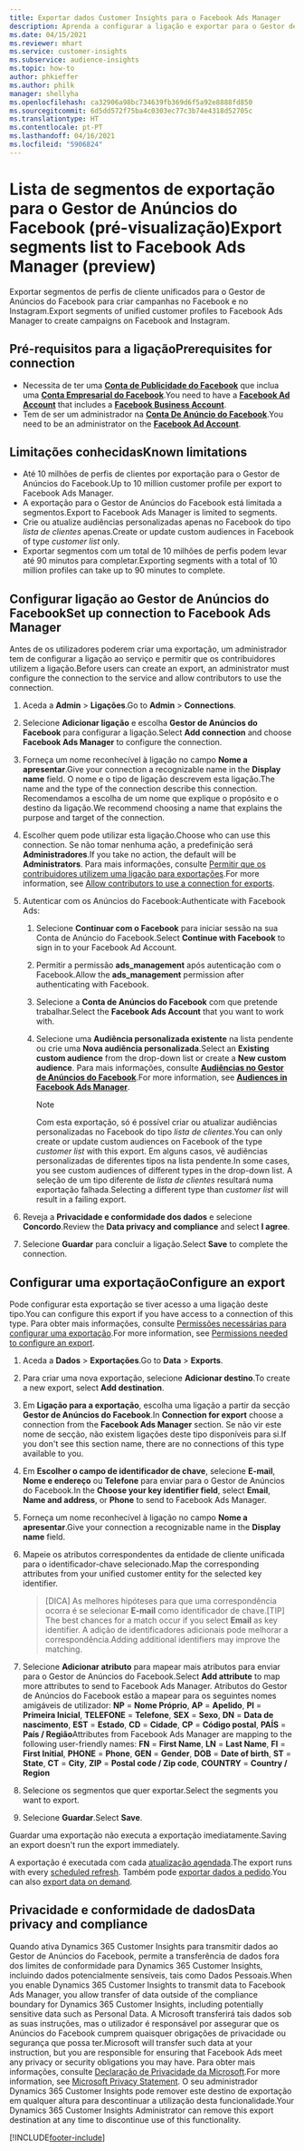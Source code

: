 ```yaml
---
title: Exportar dados Customer Insights para o Facebook Ads Manager
description: Aprenda a configurar a ligação e exportar para o Gestor de Anúncios do Facebook.
ms.date: 04/15/2021
ms.reviewer: mhart
ms.service: customer-insights
ms.subservice: audience-insights
ms.topic: how-to
author: phkieffer
ms.author: philk
manager: shellyha
ms.openlocfilehash: ca32906a98bc734639fb369d6f5a92e8888fd850
ms.sourcegitcommit: 6d5dd572f75ba4c0303ec77c3b74e4318d52705c
ms.translationtype: HT
ms.contentlocale: pt-PT
ms.lasthandoff: 04/16/2021
ms.locfileid: "5906824"
---
```

# <a name="export-segments-list-to-facebook-ads-manager-preview"></a><span data-ttu-id="dadce-103">Lista de segmentos de exportação para o Gestor de Anúncios do Facebook (pré-visualização)</span><span class="sxs-lookup"><span data-stu-id="dadce-103">Export segments list to Facebook Ads Manager (preview)</span></span>

<span data-ttu-id="dadce-104">Exportar segmentos de perfis de cliente unificados para o Gestor de Anúncios do Facebook para criar campanhas no Facebook e no Instagram.</span><span class="sxs-lookup"><span data-stu-id="dadce-104">Export segments of unified customer profiles to Facebook Ads Manager to create campaigns on Facebook and Instagram.</span></span>

## <a name="prerequisites-for-connection"></a><span data-ttu-id="dadce-105">Pré-requisitos para a ligação</span><span class="sxs-lookup"><span data-stu-id="dadce-105">Prerequisites for connection</span></span>

- <span data-ttu-id="dadce-106">Necessita de ter uma [**Conta de Publicidade do Facebook**](https://www.facebook.com/business/learn/lessons/step-by-step-ads-manager-account) que inclua uma [**Conta Empresarial do Facebook**](https://business.facebook.com/).</span><span class="sxs-lookup"><span data-stu-id="dadce-106">You need to have a [**Facebook Ad Account**](https://www.facebook.com/business/learn/lessons/step-by-step-ads-manager-account) that includes a [**Facebook Business Account**](https://business.facebook.com/).</span></span>
- <span data-ttu-id="dadce-107">Tem de ser um administrador na [**Conta De Anúncio do Facebook**](https://www.facebook.com/business/learn/lessons/step-by-step-ads-manager-account).</span><span class="sxs-lookup"><span data-stu-id="dadce-107">You need to be an administrator on the [**Facebook Ad Account**](https://www.facebook.com/business/learn/lessons/step-by-step-ads-manager-account).</span></span>

## <a name="known-limitations"></a><span data-ttu-id="dadce-108">Limitações conhecidas</span><span class="sxs-lookup"><span data-stu-id="dadce-108">Known limitations</span></span>

- <span data-ttu-id="dadce-109">Até 10 milhões de perfis de clientes por exportação para o Gestor de Anúncios do Facebook.</span><span class="sxs-lookup"><span data-stu-id="dadce-109">Up to 10 million customer profile per export to Facebook Ads Manager.</span></span>
- <span data-ttu-id="dadce-110">A exportação para o Gestor de Anúncios do Facebook está limitada a segmentos.</span><span class="sxs-lookup"><span data-stu-id="dadce-110">Export to Facebook Ads Manager is limited to segments.</span></span>
- <span data-ttu-id="dadce-111">Crie ou atualize audiências personalizadas apenas no Facebook do tipo *lista de clientes* apenas.</span><span class="sxs-lookup"><span data-stu-id="dadce-111">Create or update custom audiences in Facebook of type *customer list* only.</span></span>
- <span data-ttu-id="dadce-112">Exportar segmentos com um total de 10 milhões de perfis podem levar até 90 minutos para completar.</span><span class="sxs-lookup"><span data-stu-id="dadce-112">Exporting segments with a total of 10 million profiles can take up to 90 minutes to complete.</span></span>

## <a name="set-up-connection-to-facebook-ads-manager"></a><span data-ttu-id="dadce-113">Configurar ligação ao Gestor de Anúncios do Facebook</span><span class="sxs-lookup"><span data-stu-id="dadce-113">Set up connection to Facebook Ads Manager</span></span>

<span data-ttu-id="dadce-114">Antes de os utilizadores poderem criar uma exportação, um administrador tem de configurar a ligação ao serviço e permitir que os contribuidores utilizem a ligação.</span><span class="sxs-lookup"><span data-stu-id="dadce-114">Before users can create an export, an administrator must configure the connection to the service and allow contributors to use the connection.</span></span>

1. <span data-ttu-id="dadce-115">Aceda a **Admin** > **Ligações**.</span><span class="sxs-lookup"><span data-stu-id="dadce-115">Go to **Admin** > **Connections**.</span></span>

1. <span data-ttu-id="dadce-116">Selecione **Adicionar ligação** e escolha **Gestor de Anúncios do Facebook** para configurar a ligação.</span><span class="sxs-lookup"><span data-stu-id="dadce-116">Select **Add connection** and choose **Facebook Ads Manager** to configure the connection.</span></span>

1. <span data-ttu-id="dadce-117">Forneça um nome reconhecível à ligação no campo **Nome a apresentar**.</span><span class="sxs-lookup"><span data-stu-id="dadce-117">Give your connection a recognizable name in the **Display name** field.</span></span> <span data-ttu-id="dadce-118">O nome e o tipo de ligação descrevem esta ligação.</span><span class="sxs-lookup"><span data-stu-id="dadce-118">The name and the type of the connection describe this connection.</span></span> <span data-ttu-id="dadce-119">Recomendamos a escolha de um nome que explique o propósito e o destino da ligação.</span><span class="sxs-lookup"><span data-stu-id="dadce-119">We recommend choosing a name that explains the purpose and target of the connection.</span></span>

1. <span data-ttu-id="dadce-120">Escolher quem pode utilizar esta ligação.</span><span class="sxs-lookup"><span data-stu-id="dadce-120">Choose who can use this connection.</span></span> <span data-ttu-id="dadce-121">Se não tomar nenhuma ação, a predefinição será **Administradores**.</span><span class="sxs-lookup"><span data-stu-id="dadce-121">If you take no action, the default will be **Administrators**.</span></span> <span data-ttu-id="dadce-122">Para mais informações, consulte [Permitir que os contribuidores utilizem uma ligação para exportações](connections.md#allow-contributors-to-use-a-connection-for-exports).</span><span class="sxs-lookup"><span data-stu-id="dadce-122">For more information, see [Allow contributors to use a connection for exports](connections.md#allow-contributors-to-use-a-connection-for-exports).</span></span>

1. <span data-ttu-id="dadce-123">Autenticar com os Anúncios do Facebook:</span><span class="sxs-lookup"><span data-stu-id="dadce-123">Authenticate with Facebook Ads:</span></span> 

   1. <span data-ttu-id="dadce-124">Selecione **Continuar com o Facebook** para iniciar sessão na sua Conta de Anúncio do Facebook.</span><span class="sxs-lookup"><span data-stu-id="dadce-124">Select **Continue with Facebook** to sign in to your Facebook Ad Account.</span></span>

   1. <span data-ttu-id="dadce-125">Permitir a permissão **ads_management** após autenticação com o Facebook.</span><span class="sxs-lookup"><span data-stu-id="dadce-125">Allow the **ads_management** permission after authenticating with Facebook.</span></span>

   1. <span data-ttu-id="dadce-126">Selecione a **Conta de Anúncios do Facebook** com que pretende trabalhar.</span><span class="sxs-lookup"><span data-stu-id="dadce-126">Select the **Facebook Ads Account** that you want to work with.</span></span>

   1. <span data-ttu-id="dadce-127">Selecione uma **Audiência personalizada existente** na lista pendente ou crie uma **Nova audiência personalizada**.</span><span class="sxs-lookup"><span data-stu-id="dadce-127">Select an **Existing custom audience** from the drop-down list or create a **New custom audience**.</span></span> <span data-ttu-id="dadce-128">Para mais informações, consulte [**Audiências no Gestor de Anúncios do Facebook**](https://www.facebook.com/business/help/744354708981227?id=2469097953376494).</span><span class="sxs-lookup"><span data-stu-id="dadce-128">For more information, see [**Audiences in Facebook Ads Manager**](https://www.facebook.com/business/help/744354708981227?id=2469097953376494).</span></span>
      > [!NOTE]
      > <span data-ttu-id="dadce-129">Com esta exportação, só é possível criar ou atualizar audiências personalizadas no Facebook do tipo *lista de clientes*.</span><span class="sxs-lookup"><span data-stu-id="dadce-129">You can only create or update custom audiences on Facebook of the type *customer list* with this export.</span></span> <span data-ttu-id="dadce-130">Em alguns casos, vê audiências personalizadas de diferentes tipos na lista pendente.</span><span class="sxs-lookup"><span data-stu-id="dadce-130">In some cases, you see custom audiences of different types in the drop-down list.</span></span> <span data-ttu-id="dadce-131">A seleção de um tipo diferente de *lista de clientes* resultará numa exportação falhada.</span><span class="sxs-lookup"><span data-stu-id="dadce-131">Selecting a different type than *customer list* will result in a failing export.</span></span> 

1. <span data-ttu-id="dadce-132">Reveja a **Privacidade e conformidade dos dados** e selecione **Concordo**.</span><span class="sxs-lookup"><span data-stu-id="dadce-132">Review the **Data privacy and compliance** and select **I agree**.</span></span>

1. <span data-ttu-id="dadce-133">Selecione **Guardar** para concluir a ligação.</span><span class="sxs-lookup"><span data-stu-id="dadce-133">Select **Save** to complete the connection.</span></span>

## <a name="configure-an-export"></a><span data-ttu-id="dadce-134">Configurar uma exportação</span><span class="sxs-lookup"><span data-stu-id="dadce-134">Configure an export</span></span>

<span data-ttu-id="dadce-135">Pode configurar esta exportação se tiver acesso a uma ligação deste tipo.</span><span class="sxs-lookup"><span data-stu-id="dadce-135">You can configure this export if you have access to a connection of this type.</span></span> <span data-ttu-id="dadce-136">Para obter mais informações, consulte [Permissões necessárias para configurar uma exportação](export-destinations.md#set-up-a-new-export).</span><span class="sxs-lookup"><span data-stu-id="dadce-136">For more information, see [Permissions needed to configure an export](export-destinations.md#set-up-a-new-export).</span></span>

1. <span data-ttu-id="dadce-137">Aceda a **Dados** > **Exportações**.</span><span class="sxs-lookup"><span data-stu-id="dadce-137">Go to **Data** > **Exports**.</span></span>

1. <span data-ttu-id="dadce-138">Para criar uma nova exportação, selecione **Adicionar destino**.</span><span class="sxs-lookup"><span data-stu-id="dadce-138">To create a new export, select **Add destination**.</span></span> 

1. <span data-ttu-id="dadce-139">Em **Ligação para a exportação**, escolha uma ligação a partir da secção **Gestor de Anúncios do Facebook**.</span><span class="sxs-lookup"><span data-stu-id="dadce-139">In **Connection for export** choose a connection from the **Facebook Ads Manager** section.</span></span> <span data-ttu-id="dadce-140">Se não vir este nome de secção, não existem ligações deste tipo disponíveis para si.</span><span class="sxs-lookup"><span data-stu-id="dadce-140">If you don't see this section name, there are no connections of this type available to you.</span></span>

1. <span data-ttu-id="dadce-141">Em **Escolher o campo de identificador de chave**, selecione **E-mail**, **Nome e endereço** ou **Telefone** para enviar para o Gestor de Anúncios do Facebook.</span><span class="sxs-lookup"><span data-stu-id="dadce-141">In the **Choose your key identifier field**, select **Email**, **Name and address**, or **Phone** to send to Facebook Ads Manager.</span></span> 

1. <span data-ttu-id="dadce-142">Forneça um nome reconhecível à ligação no campo **Nome a apresentar**.</span><span class="sxs-lookup"><span data-stu-id="dadce-142">Give your connection a recognizable name in the **Display name** field.</span></span>

1. <span data-ttu-id="dadce-143">Mapeie os atributos correspondentes da entidade de cliente unificada para o identificador-chave selecionado.</span><span class="sxs-lookup"><span data-stu-id="dadce-143">Map the corresponding attributes from your unified customer entity for the selected key identifier.</span></span>
   > <span data-ttu-id="dadce-144">[DICA] As melhores hipóteses para que uma correspondência ocorra é se selecionar **E-mail** como identificador de chave.</span><span class="sxs-lookup"><span data-stu-id="dadce-144">[TIP] The best chances for a match occur if you select **Email** as key identifier.</span></span> <span data-ttu-id="dadce-145">A adição de identificadores adicionais pode melhorar a correspondência.</span><span class="sxs-lookup"><span data-stu-id="dadce-145">Adding additional identifiers may improve the matching.</span></span>

1. <span data-ttu-id="dadce-146">Selecione **Adicionar atributo** para mapear mais atributos para enviar para o Gestor de Anúncios do Facebook.</span><span class="sxs-lookup"><span data-stu-id="dadce-146">Select **Add attribute** to map more attributes to send to Facebook Ads Manager.</span></span> <span data-ttu-id="dadce-147">Atributos do Gestor de Anúncios do Facebook estão a mapear para os seguintes nomes amigáveis de utilizador: **NP** = **Nome Próprio**, **AP** = **Apelido**, **PI** = **Primeira Inicial**, **TELEFONE** = **Telefone**, **SEX** = **Sexo**, **DN** = **Data de nascimento**, **EST** = **Estado**, **CD** = **Cidade**, **CP** = **Código postal**, **PAÍS** = **País / Região**</span><span class="sxs-lookup"><span data-stu-id="dadce-147">Attributes from Facebook Ads Manager are mapping to the following user-friendly names: **FN** = **First Name**, **LN** = **Last Name**, **FI** = **First Initial**, **PHONE** = **Phone**, **GEN** = **Gender**, **DOB** = **Date of birth**, **ST** = **State**, **CT** = **City**, **ZIP** = **Postal code / Zip code**, **COUNTRY** = **Country / Region**</span></span>

1. <span data-ttu-id="dadce-148">Selecione os segmentos que quer exportar.</span><span class="sxs-lookup"><span data-stu-id="dadce-148">Select the segments you want to export.</span></span>

1. <span data-ttu-id="dadce-149">Selecione **Guardar**.</span><span class="sxs-lookup"><span data-stu-id="dadce-149">Select **Save**.</span></span>

<span data-ttu-id="dadce-150">Guardar uma exportação não executa a exportação imediatamente.</span><span class="sxs-lookup"><span data-stu-id="dadce-150">Saving an export doesn't run the export immediately.</span></span>

<span data-ttu-id="dadce-151">A exportação é executada com cada [atualização agendada](system.md#schedule-tab).</span><span class="sxs-lookup"><span data-stu-id="dadce-151">The export runs with every [scheduled refresh](system.md#schedule-tab).</span></span> <span data-ttu-id="dadce-152">Também pode [exportar dados a pedido](export-destinations.md#run-exports-on-demand).</span><span class="sxs-lookup"><span data-stu-id="dadce-152">You can also [export data on demand](export-destinations.md#run-exports-on-demand).</span></span> 

## <a name="data-privacy-and-compliance"></a><span data-ttu-id="dadce-153">Privacidade e conformidade de dados</span><span class="sxs-lookup"><span data-stu-id="dadce-153">Data privacy and compliance</span></span>

<span data-ttu-id="dadce-154">Quando ativa Dynamics 365 Customer Insights para transmitir dados ao Gestor de Anúncios do Facebook, permite a transferência de dados fora dos limites de conformidade para Dynamics 365 Customer Insights, incluindo dados potencialmente sensíveis, tais como Dados Pessoais.</span><span class="sxs-lookup"><span data-stu-id="dadce-154">When you enable Dynamics 365 Customer Insights to transmit data to Facebook Ads Manager, you allow transfer of data outside of the compliance boundary for Dynamics 365 Customer Insights, including potentially sensitive data such as Personal Data.</span></span> <span data-ttu-id="dadce-155">A Microsoft transferirá tais dados sob as suas instruções, mas o utilizador é responsável por assegurar que os Anúncios do Facebook cumprem quaisquer obrigações de privacidade ou segurança que possa ter.</span><span class="sxs-lookup"><span data-stu-id="dadce-155">Microsoft will transfer such data at your instruction, but you are responsible for ensuring that Facebook Ads meet any privacy or security obligations you may have.</span></span> <span data-ttu-id="dadce-156">Para obter mais informações, consulte [Declaração de Privacidade da Microsoft](https://go.microsoft.com/fwlink/?linkid=396732).</span><span class="sxs-lookup"><span data-stu-id="dadce-156">For more information, see [Microsoft Privacy Statement](https://go.microsoft.com/fwlink/?linkid=396732).</span></span>
<span data-ttu-id="dadce-157">O seu administrador Dynamics 365 Customer Insights pode remover este destino de exportação em qualquer altura para descontinuar a utilização desta funcionalidade.</span><span class="sxs-lookup"><span data-stu-id="dadce-157">Your Dynamics 365 Customer Insights Administrator can remove this export destination at any time to discontinue use of this functionality.</span></span>


[!INCLUDE[footer-include](../includes/footer-banner.md)]
